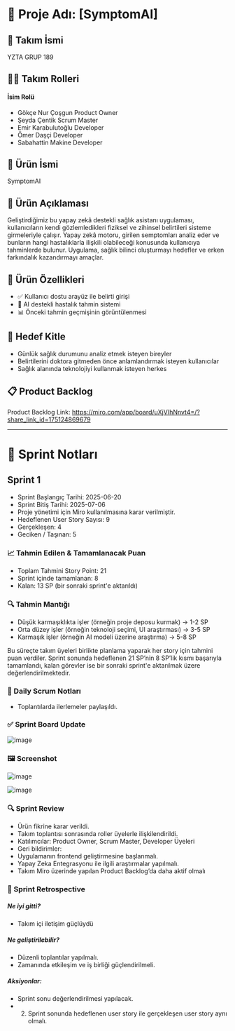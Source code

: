 # 🧠 Proje Adı: [SymptomAI]

## 👥 Takım İsmi

YZTA GRUP 189

## 🧑‍💼 Takım Rolleri
#### İsim	Rolü

* Gökçe Nur Çoşgun	Product Owner
* Şeyda Çentik	Scrum Master
* Emir Karabulutoğlu	Developer
* Ömer Daşçi	Developer
* Sabahattin Makine	Developer

## 📌 Ürün İsmi
SymptomAI

## 📝 Ürün Açıklaması
Geliştirdiğimiz bu yapay zekâ destekli sağlık asistanı uygulaması, kullanıcıların kendi gözlemledikleri fiziksel ve zihinsel belirtileri sisteme girmeleriyle çalışır. Yapay zekâ motoru, girilen semptomları analiz eder ve bunların hangi hastalıklarla ilişkili olabileceği konusunda kullanıcıya tahminlerde bulunur. Uygulama, sağlık bilinci oluşturmayı hedefler ve erken farkındalık kazandırmayı amaçlar.

## 🚀 Ürün Özellikleri
*	✅ Kullanıcı dostu arayüz ile belirti girişi
*	🤖 AI destekli hastalık tahmin sistemi
*	📊 Önceki tahmin geçmişinin görüntülenmesi

## 🎯 Hedef Kitle
*	Günlük sağlık durumunu analiz etmek isteyen bireyler
*	Belirtilerini doktora gitmeden önce anlamlandırmak isteyen kullanıcılar
*	Sağlık alanında teknolojiyi kullanmak isteyen herkes
## 📋 Product Backlog
Product Backlog Link: https://miro.com/app/board/uXjVIhNnvt4=/?share_link_id=175124869679
________________________________________
# 🧾 Sprint Notları
## Sprint 1
*	Sprint Başlangıç Tarihi: 2025-06-20
*	Sprint Bitiş Tarihi: 2025-07-06
*	Proje yönetimi için Miro kullanılmasına karar verilmiştir.
*	Hedeflenen User Story Sayısı: 9
*	Gerçekleşen: 4
*	Geciken / Taşınan: 5

### 📈 Tahmin Edilen & Tamamlanacak Puan
*	Toplam Tahmini Story Point: 21
*	Sprint içinde tamamlanan: 8
*	Kalan: 13 SP (bir sonraki sprint'e aktarıldı)

### 🔍 Tahmin Mantığı
*	Düşük karmaşıklıkta işler (örneğin proje deposu kurmak) → 1-2 SP
*	Orta düzey işler (örneğin teknoloji seçimi, UI araştırması) → 3-5 SP
*	Karmaşık işler (örneğin AI modeli üzerine araştırma) → 5-8 SP

Bu süreçte takım üyeleri birlikte planlama yaparak her story için tahmini puan verdiler.
Sprint sonunda hedeflenen 21 SP’nin 8 SP’lik kısmı başarıyla tamamlandı, kalan görevler ise bir sonraki sprint'e aktarılmak üzere değerlendirilmektedir.

### 📅 Daily Scrum Notları
*	Toplantılarda ilerlemeler paylaşıldı. 
### ✅ Sprint Board Update
![image](https://github.com/user-attachments/assets/872808d7-f263-4691-8533-c42c3757458a)

 

### 🖼️ Screenshot
![image](https://github.com/user-attachments/assets/7475a309-6e12-40f1-8b05-e224fd8b8666)

 ![image](https://github.com/user-attachments/assets/8a91ca64-2d2c-4a7a-a595-7c6a7dbeb5fb)

### 🔍 Sprint Review
*	Ürün fikrine karar verildi. 
*	Takım toplantısı sonrasında roller üyelerle ilişkilendirildi.
*	Katılımcılar: Product Owner, Scrum Master, Developer Üyeleri
*	Geri bildirimler:
*	Uygulamanın frontend geliştirmesine başlanmalı. 
*	Yapay Zeka Entegrasyonu ile ilgili araştırmalar yapılmalı. 
*	Takım Miro üzerinde yapılan Product Backlog’da daha aktif olmalı
  
### 🔁 Sprint Retrospective
 #####	Ne iyi gitti?
*	Takım içi iletişim güçlüydü
 #####	Ne geliştirilebilir?
*	Düzenli toplantılar yapılmalı.
*	Zamanında etkileşim ve iş birliği güçlendirilmeli. 
 #####	Aksiyonlar:
* Sprint sonu değerlendirilmesi yapılacak. 
* 2. Sprint sonunda hedeflenen user story ile gerçekleşen user story aynı olmalı. 

